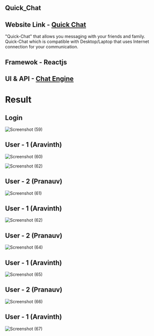 ## Quick_Chat

## Website Link - [Quick Chat](https://aravinthquickchat.netlify.app/)

"Quick-Chat" that allows you messaging with your friends and family. Quick-Chat which is compatible with Desktop/Laptop that uses Internet connection for your communication.

## Framewok - Reactjs

## UI & API - [Chat Engine](https://chatengine.io/)

<h1>Result</h1> 

## Login

![Screenshot (59)](https://user-images.githubusercontent.com/79074310/125810562-79ed5531-0744-4ccb-8518-18cdc8f67bc1.png)

## User - 1 (Aravinth)

![Screenshot (60)](https://user-images.githubusercontent.com/79074310/125810608-72cde8ba-4457-4019-8c2c-d756fc0ea2c4.png)

![Screenshot (62)](https://user-images.githubusercontent.com/79074310/125810648-232754a4-3a56-42c5-a98f-99cba95cdd5e.png)

## User - 2 (Pranauv)

![Screenshot (61)](https://user-images.githubusercontent.com/79074310/125810624-ae00df1a-bfc3-4ae5-9126-7cffccc46718.png)

## User - 1 (Aravinth)

![Screenshot (62)](https://user-images.githubusercontent.com/79074310/125810722-01c06e9c-f3d7-4aa3-82ac-df500f1d5db7.png)

## User - 2 (Pranauv)

![Screenshot (64)](https://user-images.githubusercontent.com/79074310/125810701-aad86e54-0f09-4a26-b270-e3b022e1cf05.png)

## User - 1 (Aravinth)

![Screenshot (65)](https://user-images.githubusercontent.com/79074310/125811081-20f91d3a-2c46-4281-af90-2710f1ebad77.png)

## User - 2 (Pranauv)

![Screenshot (66)](https://user-images.githubusercontent.com/79074310/125811093-ffc8e30a-9aa4-409b-b593-994f7b763199.png)

## User - 1 (Aravinth)

![Screenshot (67)](https://user-images.githubusercontent.com/79074310/125811106-9f2b6cc7-186d-46b1-9e77-82c712e00cc2.png)





